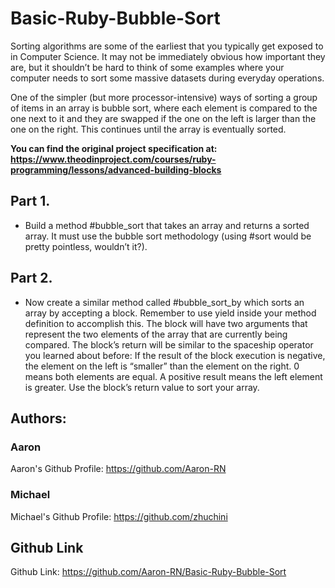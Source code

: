 # Basic-Ruby-Bubble-Sort
Sorting algorithms are some of the earliest that you typically get exposed to in Computer Science. It may not be immediately obvious how important they are, but it shouldn’t be hard to think of some examples where your computer needs to sort some massive datasets during everyday operations.

One of the simpler (but more processor-intensive) ways of sorting a group of items in an array is bubble sort, where each element is compared to the one next to it and they are swapped if the one on the left is larger than the one on the right. This continues until the array is eventually sorted.

**You can find the original project specification at: https://www.theodinproject.com/courses/ruby-programming/lessons/advanced-building-blocks**

## Part 1. 
- Build a method #bubble_sort that takes an array and returns a sorted array. It must use the bubble sort methodology (using #sort would be pretty pointless, wouldn’t it?).

## Part 2. 
- Now create a similar method called #bubble_sort_by which sorts an array by accepting a block. Remember to use yield inside your method definition to accomplish this. The block will have two arguments that represent the two elements of the array that are currently being compared. The block’s return will be similar to the spaceship operator you learned about before: If the result of the block execution is negative, the element on the left is “smaller” than the element on the right. 0 means both elements are equal. A positive result means the left element is greater. Use the block’s return value to sort your array.

## Authors: 
### Aaron
Aaron's Github Profile: https://github.com/Aaron-RN
### Michael
Michael's Github Profile: https://github.com/zhuchini


## Github Link
Github Link: https://github.com/Aaron-RN/Basic-Ruby-Bubble-Sort

